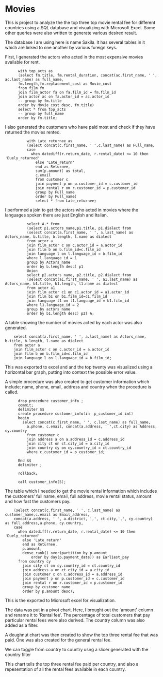 # Movies

This is  project to analyze the the top three top movie rental fee for different countries using a SQL database and visualizing with Microsoft Excel.
Some other queries were also written to generate various desired result.

The database I am using here is name Sakila. It has several tables in it which are linked to one another by various foreign keys.

First, I generated the actors who acted in the most expensive movies available for rent.

          with top_acts as 
          (select fm.title, fm.rental_duration, concat(ac.first_name, ' ', ac.last_name) as full_name,
          fm.length,fm.replacement_cost as Movie_cost
          from film fm 
          join film_actor fa on fa.film_id = fm.film_id
          join actor ac on fa.actor_id = ac.actor_id
          -- group by fm.title
          order by Movie_cost desc, fm.title) 
          select * from top_acts
          -- group by full_name
          order by fm.title;

I also generated the customers who have paid most and check if they have returned the movies rented.

              with Late_returnee as 
              (select concat(c.first_name, ' ',c.last_name) as Full_name, 
              case
                when datediff(r.return_date, r.rental_date) <= 10 then 'Duely_returned'
                  else 'Late_return'
                  end as Returnee,
                  sum(p.amount) as total,
                  c.email
                  from customer c
                  join payment p on p.customer_id = c.customer_id
                  join rental r on r.customer_id = p.customer_id
                  group by Full_name
                  order by Full_name)
                  select * from Late_returnee;

I performed a join to get the actors who acted in movies where the languages spoken there are just English and Italian.

              select A.* from
              (select p1.actors_name,p1.title, p1.dialect from
              (select concat(a.first_name, ' ', a.last_name) as Actors_name, b.title, b.length, l.name as dialect
              from actor a
              join film_actor c on c.actor_id = a.actor_id
              join film b on b.film_id=c.film_id
              join language l on l.language_id = b.film_id
              where l.language_id = 1
              group by Actors_name
              order by b.length desc) p1
              Union
              select p2.actors_name, p2.title, p2.dialect from
              (select concat(a1.first_name, ' ', a1.last_name) as Actors_name, b1.title, b1.length, l1.name as dialect
              from actor a1
              join film_actor c1 on c1.actor_id = a1.actor_id
              join film b1 on b1.film_id=c1.film_id
              join language l1 on l1.language_id = b1.film_id
              where l1.language_id = 2
              group by actors_name
              order by b1.length desc) p2) A;



A table showing the  number of movies acted by each actor was also generated.

        select concat(a.first_name, ' ', a.last_name) as Actors_name, b.title, b.length, l.name as dialect
        from actor a
        join film_actor c on c.actor_id = a.actor_id
        join film b on b.film_id=c.film_id
        join language l on l.language_id = b.film_id;

This was exported to excel and and the top twenty was visualized using a horizontal bar graph, putting into context the possible error value.


A simple procedure was also created to get customer information which include; name, phone, email, address and country when the procedure 
is called.

          drop procedure customer_info ;
          commit;
          delimiter $$
          create procedure customer_info(in  p_customer_id int)
          begin
            select concat(c.first_name, ' ', c.last_name) as full_name,
              a.phone, c.email, concat(a.address, ' ',ct.city) as Address, cy.country
              from customer c
              join address a on a.address_id = c.address_id
              join city ct on ct.city_id = a.city_id
              join country cy on cy.country_id = ct.country_id
              where c.customer_id = p_customer_id;

          End $$
          delimiter ;

          rollback;

          call customer_info(5);


The table which I needed to get the movie rental information which includes the customers' full name, email, full address, movie rental status,
amount and how fast the customers pay.

        (select concat(c.first_name, ' ', c.last_name) as customer_name,c.email as Email_address,
        concat(a.address, ' ', a.district, ',', ct.city,',', cy.country) as full_address,a.phone, cy.country,
        case
          when datediff(r.return_date, r.rental_date) <= 10 then 'Duely_returned'
            else 'Late_return'
            end as Returnee,
            p.amount, 
            dense_rank() over(partition by p.amount 
                order by day(p.payment_date)) as Earliest_pay
          from country cy
            join city ct on cy.country_id = ct.country_id
            join address a on ct.city_id = a.city_id
            join customer c on c.address_id = a.address_id
            join payment p on p.customer_id = c.customer_id
            join rental r on r.customer_id = p.customer_id
            group by customer_name
            order by p.amount desc);



This is the exported to Microsoft excel for visualization. 

The data was put in a pivot chart. 
Here, I brought out the 'amount' column and rename it to 'Rental fee'. The percentage of total customers that pay particular rental fees were 
also derived. The country column was also added as a filter.

A doughnut chart was then created to show the top three rental fee that was paid. One was also created for the general rental fee.

We can toggle from country to country usng a slicer generated with the country filter

This chart tells the top three rental fee paid per country, and also a repesentation of all the rental fees available in each country.

 

